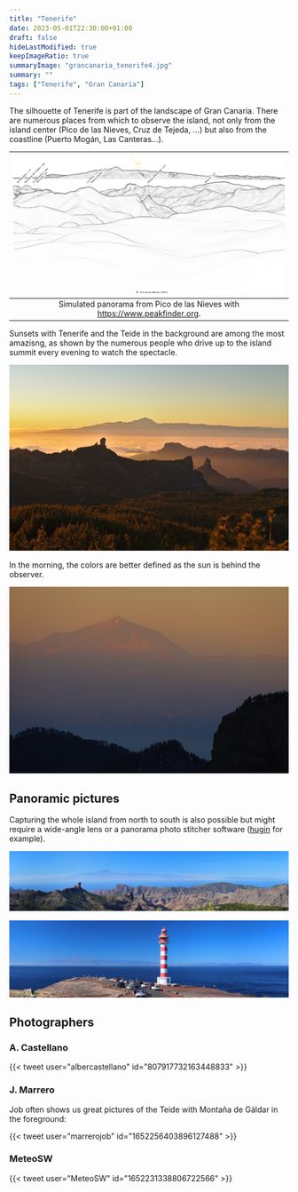 ```yaml
---
title: "Tenerife"
date: 2023-05-01T22:30:00+01:00
draft: false
hideLastModified: true
keepImageRatio: true
summaryImage: "grancanaria_tenerife4.jpg"
summary: ""
tags: ["Tenerife", "Gran Canaria"]
---
```



The silhouette of Tenerife is part of the landscape of Gran Canaria. There are numerous places from which to observe the island, not only from the island center (Pico de las Nieves, Cruz de Tejeda, ...) but also from the coastline (Puerto Mogán, Las Canteras...). 

| ![Simulated panorama from Pico de las Nieves](grancanaria_tenerife_pano.png) |
| :--: |
| Simulated panorama from Pico de las Nieves with https://www.peakfinder.org. |

Sunsets with Tenerife and the Teide in the background are among the most amazisng, as shown by the numerous people who drive up to the island summit every evening to watch the spectacle.

![Tenerife from Gran Canaria at sunset](grancanaria_tenerife5.jpg)

In the morning, the colors are better defined as the sun is behind the observer. 

![Tenerife from Gran Canaria at sunrise](grancanaria_tenerife2.jpg)

## Panoramic pictures

Capturing the whole island from north to south is also possible but might require a wide-angle lens or a panorama photo stitcher software ([hugin](https://hugin.sourceforge.io/) for example).

![Tenerife from Faro de Sardina](grancanaria_tenerife_pano2.jpg)

![Tenerife from Pico de las Nieves](grancanaria_tenerife_pano.jpg)

## Photographers

### A. Castellano

{{< tweet user="albercastellano" id="807917732163448833" >}}

### J. Marrero

Job often shows us great pictures of the Teide with Montaña de Gáldar in the foreground:

{{< tweet user="marrerojob" id="1652256403896127488" >}}

### MeteoSW

{{< tweet user="MeteoSW" id="1652231338806722566" >}}

